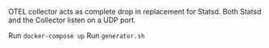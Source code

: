OTEL collector acts as complete drop in replacement for Statsd.  Both Statsd and the Collector
listen on a UDP port.

Run `docker-compose up`
Run `generator.sh`
